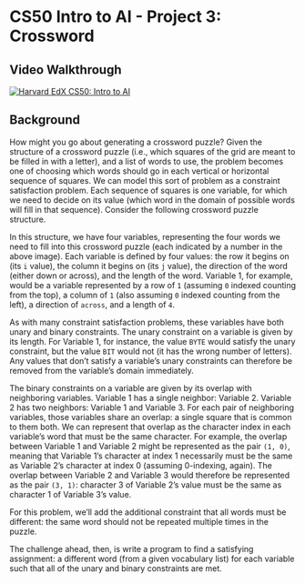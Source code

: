 # CS50 Intro to AI - Project 3: Crossword

## Video Walkthrough

[![Harvard EdX CS50: Intro to AI](http://img.youtube.com/vi/kZetNqO3CZg/0.jpg)](https://youtu.be/kZetNqO3CZg)

## Background

How might you go about generating a crossword puzzle? Given the structure of a crossword puzzle (i.e., which squares of the grid are meant to be filled in with a letter), and a list of words to use, the problem becomes one of choosing which words should go in each vertical or horizontal sequence of squares. We can model this sort of problem as a constraint satisfaction problem. Each sequence of squares is one variable, for which we need to decide on its value (which word in the domain of possible words will fill in that sequence). Consider the following crossword puzzle structure.

In this structure, we have four variables, representing the four words we need to fill into this crossword puzzle (each indicated by a number in the above image). Each variable is defined by four values: the row it begins on (its `i` value), the column it begins on (its `j` value), the direction of the word (either down or across), and the length of the word. Variable 1, for example, would be a variable represented by a row of `1` (assuming `0` indexed counting from the top), a column of `1` (also assuming `0` indexed counting from the left), a direction of `across`, and a length of `4`.

As with many constraint satisfaction problems, these variables have both unary and binary constraints. The unary constraint on a variable is given by its length. For Variable 1, for instance, the value `BYTE` would satisfy the unary constraint, but the value `BIT` would not (it has the wrong number of letters). Any values that don’t satisfy a variable’s unary constraints can therefore be removed from the variable’s domain immediately.

The binary constraints on a variable are given by its overlap with neighboring variables. Variable 1 has a single neighbor: Variable 2. Variable 2 has two neighbors: Variable 1 and Variable 3. For each pair of neighboring variables, those variables share an overlap: a single square that is common to them both. We can represent that overlap as the character index in each variable’s word that must be the same character. For example, the overlap between Variable 1 and Variable 2 might be represented as the pair `(1, 0)`, meaning that Variable 1’s character at index 1 necessarily must be the same as Variable 2’s character at index 0 (assuming 0-indexing, again). The overlap between Variable 2 and Variable 3 would therefore be represented as the pair `(3, 1)`: character 3 of Variable 2’s value must be the same as character 1 of Variable 3’s value.

For this problem, we’ll add the additional constraint that all words must be different: the same word should not be repeated multiple times in the puzzle.

The challenge ahead, then, is write a program to find a satisfying assignment: a different word (from a given vocabulary list) for each variable such that all of the unary and binary constraints are met.
